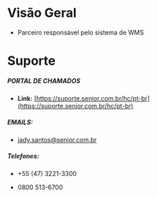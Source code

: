 # Visão Geral

- Parceiro responsável pelo sistema de WMS

# Suporte 

##### PORTAL DE CHAMADOS

-  **Link:** [https://suporte.senior.com.br/hc/pt-br](https://suporte.senior.com.br/hc/pt-br)

##### EMAILS:
 - [jady.santos@senior.com.br](jady.santos@senior.com.br)

##### Telefones:

- +55 (47) 3221-3300

- 0800 513-6700